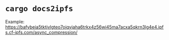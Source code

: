 # `cargo docs2ipfs`

Example: <https://bafybeia5tktjvlgteo7ojqyjaha6trkx4z56wi45ma7acxa5qkrn3lg4e4.ipfs.cf-ipfs.com/async_compression/>
